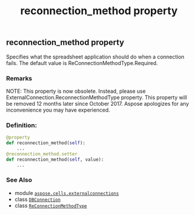 ﻿---
title: reconnection_method property
second_title: Aspose.Cells for Python via .NET API References
description: 
type: docs
weight: 200
url: /aspose.cells.externalconnections/dbconnection/reconnection_method/
is_root: false
---

## reconnection_method property


Specifies what the spreadsheet application should do when a connection fails.
The default value is ReConnectionMethodType.Required.

### Remarks 


NOTE: This property is now obsolete. Instead, 
please use ExternalConnection.ReconnectionMethodType property.
This property will be removed 12 months later since October 2017. 
Aspose apologizes for any inconvenience you may have experienced.
### Definition:
```python
@property
def reconnection_method(self):
    ...
@reconnection_method.setter
def reconnection_method(self, value):
    ...
```

### See Also
* module [`aspose.cells.externalconnections`](../../)
* class [`DBConnection`](/cells/python-net/aspose.cells.externalconnections/dbconnection)
* class [`ReConnectionMethodType`](/cells/python-net/aspose.cells.externalconnections/reconnectionmethodtype)
